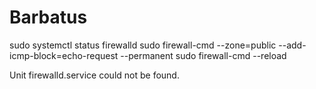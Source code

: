# Barbatus

sudo systemctl status firewalld
sudo firewall-cmd --zone=public --add-icmp-block=echo-request --permanent
sudo firewall-cmd --reload



Unit firewalld.service could not be found.
